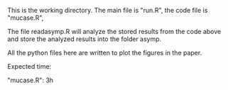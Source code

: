 This is the working directory. The main file is "run.R", the code file is "mucase.R", 

The file readasymp.R will analyze the stored results from the code above and store the analyzed results into the folder asymp.

All the python files here are written to plot the figures in the paper.


Expected time:

"mucase.R": 3h
